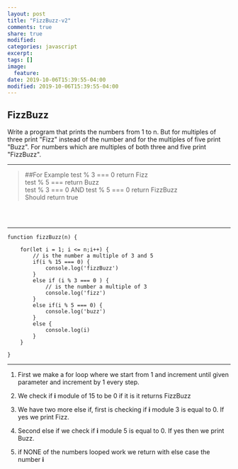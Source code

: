 ```yaml
---
layout: post
title: "FizzBuzz-v2"
comments: true
share: true
modified:
categories: javascript
excerpt:
tags: []
image:
  feature:
date: 2019-10-06T15:39:55-04:00
modified: 2019-10-06T15:39:55-04:00
---
```


## FizzBuzz

Write a program that prints the numbers from 1 to n. But for multiples of three print "Fizz" instead of the number and for the multiples of five print "Buzz". For numbers which are multiples of both three and five print "FizzBuzz".

___

> ##For Example
test % 3 === 0 return Fizz <br>
test % 5 === return Buzz<br>
test % 3 === 0 AND test % 5 === 0 return FizzBuzz<br>
Should return true<br>
##
<br>

___


~~~
function fizzBuzz(n) {
	
	for(let i = 1; i <= n;i++) {
		// is the number a multiple of 3 and 5
		if(i % 15 === 0) {
			console.log('fizzBuzz')
		}
		else if (i % 3 === 0 ) {
			// is the number a multiple of 3
			console.log('fizz')
		}
		else if(i % 5 === 0) {
			console.log('buzz')
		}
		else {
			console.log(i)
		}
	}

}

~~~

___

1. First we make a for loop where we start from 1 and increment until given parameter and increment by 1 every step.

2. We check if <strong>i</strong> module of 15 to be 0 if it is it returns FizzBuzz

3. We have two more else if, first is checking if <strong>i</strong> module 3 is equal to 0. If yes we print Fizz.

4. Second else if we check if <strong>i</strong> module 5 is equal to 0. If yes then we print Buzz.

5. if NONE of the numbers looped work we return with else case the number <strong>i</strong>